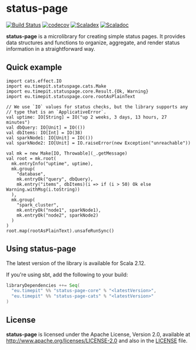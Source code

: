 # status-page
[![Build Status](https://travis-ci.org/fthomas/status-page.svg?branch=master)](https://travis-ci.org/fthomas/status-page)
[![codecov](https://codecov.io/gh/fthomas/status-page/branch/master/graph/badge.svg)](https://codecov.io/gh/fthomas/status-page)
[![Scaladex](https://index.scala-lang.org/fthomas/status-page/latest.svg?color=blue)](https://index.scala-lang.org/fthomas/status-page/status-page-core)
[![Scaladoc](https://www.javadoc.io/badge/eu.timepit/status-page-core_2.12.svg?color=blue&label=Scaladoc)](https://javadoc.io/doc/eu.timepit/status-page-core_2.12)

**status-page** is a microlibrary for creating simple status pages.
It provides data structures and functions to organize, aggregate, and render
status information in a straightforward way.

## Quick example

```tut:silent
import cats.effect.IO
import eu.timepit.statuspage.cats.Make
import eu.timepit.statuspage.core.Result.{Ok, Warning}
import eu.timepit.statuspage.core.rootAsPlainText

// We use `IO` values for status checks, but the library supports any
// type that is an `ApplicativeError`.
val uptime: IO[String] = IO("up 2 weeks, 3 days, 13 hours, 27 minutes")
val dbQuery: IO[Unit] = IO(())
val dbItems: IO[Int] = IO(38)
val sparkNode1: IO[Unit] = IO(())
val sparkNode2: IO[Unit] = IO.raiseError(new Exception("unreachable"))
```
```tut:book
val mk = new Make[IO, Throwable](_.getMessage)
val root = mk.root(
  mk.entryInfo("uptime", uptime),
  mk.group(
    "database",
    mk.entryOk("query", dbQuery),
    mk.entry("items", dbItems)(i => if (i > 50) Ok else Warning.withMsg(i.toString))
  ),
  mk.group(
    "spark_cluster",
    mk.entryOk("node1", sparkNode1),
    mk.entryOk("node2", sparkNode2)
  )
)
root.map(rootAsPlainText).unsafeRunSync()
```

## Using status-page

The latest version of the library is available for Scala 2.12.

If you're using sbt, add the following to your build:
```sbt
libraryDependencies ++= Seq(
  "eu.timepit" %% "status-page-core" % "<latestVersion>",
  "eu.timepit" %% "status-page-cats" % "<latestVersion>"
)
```

## License

**status-page** is licensed under the Apache License, Version 2.0, available at
http://www.apache.org/licenses/LICENSE-2.0 and also in the
[LICENSE](https://github.com/fthomas/status-page/blob/master/LICENSE) file.
